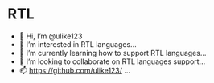 # RTL

- 👋 Hi, I’m @ulike123
- 👀 I’m interested in RTL languages...
- 🌱 I’m currently learning how to support RTL languages...
- 💞️ I’m looking to collaborate on RTL languages support...
- 📫 https://github.com/ulike123/ ...

<!---
ulike123/ulike123 is a ✨ special ✨ repository because its `README.md` (this file) appears on your GitHub profile.
You can click the Preview link to take a look at your changes.
--->
